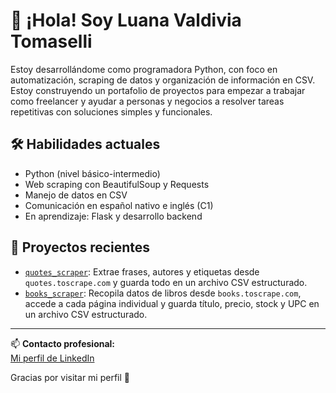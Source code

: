 # 👋 ¡Hola! Soy Luana Valdivia Tomaselli

Estoy desarrollándome como programadora Python, con foco en automatización, scraping de datos y organización de información en CSV. Estoy construyendo un portafolio de proyectos para empezar a trabajar como freelancer y ayudar a personas y negocios a resolver tareas repetitivas con soluciones simples y funcionales.

## 🛠️ Habilidades actuales

- Python (nivel básico-intermedio)
- Web scraping con BeautifulSoup y Requests
- Manejo de datos en CSV
- Comunicación en español nativo e inglés (C1)
- En aprendizaje: Flask y desarrollo backend

## 📂 Proyectos recientes

- [`quotes_scraper`](https://github.com/luanavaldiviatomaselli/quotes_scraper): Extrae frases, autores y etiquetas desde `quotes.toscrape.com` y guarda todo en un archivo CSV estructurado.
- [`books_scraper`](https://github.com/luanavaldiviatomaselli/books_scraper): Recopila datos de libros desde `books.toscrape.com`, accede a cada página individual y guarda título, precio, stock y UPC en un archivo CSV estructurado.

---

📫 **Contacto profesional:**  
[Mi perfil de LinkedIn](https://www.linkedin.com/in/luana-valdivia-tomaselli-5b9488374/)

Gracias por visitar mi perfil 🌱
